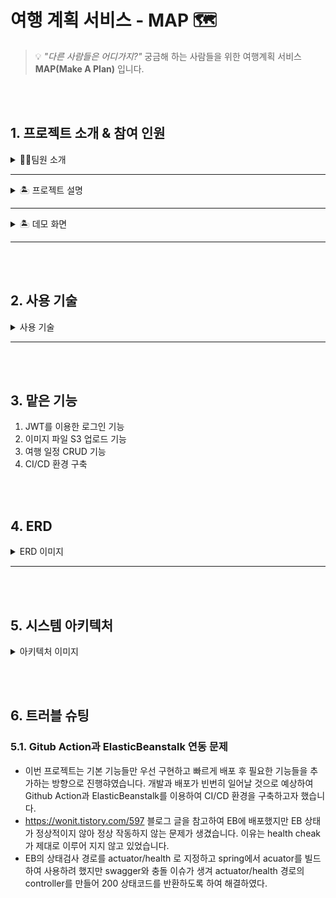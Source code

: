 # **여행 계획 서비스 - MAP 🗺️**

> 💡
*"다른 사람들은 어디가지?"*  궁금해 하는 사람들을 위한 여행계획 서비스 **MAP(Make A Plan)** 입니다.
 
<br></br>
## 1. 프로젝트 소개 & 참여 인원
<details>
    <summary>🧑‍💻팀원 소개 </summary>

| [이광민](https://github.com/leawvc) | [강문정](https://github.com/dev-kmj) | [윤상진](https://github.com/tkdwls4453) |
| :---: | :---: | :---: | 
| <img src="https://user-images.githubusercontent.com/74237301/181447155-f76af3e4-2177-4bba-9276-10ded4eb5385.gif" width="150" height="150"> | <img src="https://avatars.githubusercontent.com/u/74237301?v=4" width="150" height="150"> | <img src="https://user-images.githubusercontent.com/74237301/181447271-7690456e-a29b-4d01-92ac-d04efdb81367.png" width="150" height="150"> |
| 팀장, 개발자 | 개발자 | 개발자 | 
</details>

---
<details>
   <summary>🏝️ 프로젝트 설명</summary>

<p>여행 계획을 세우기 어려워하는 사람들을 위한 서비스입니다.</p>
코로나 규제가 많이 완화되면서 많은 사람들이 그동안 하지 못했던 여행이나 
야외 데이트를 많이 하고 있는 요즘, 여행 게획을 세우기 힘들어 하는 사람들을 위한 
커뮤니티 서비스를 기획하게 되었습니다. <br>
MAP(make a plan)은 이름에서도 알 수 있듯이 내가 세운 계획을 지도에 직관적으로 나타낼 수 있고 
다른 사용자들과 여행 계획을 공유하며 자유롭게 소통할 수 있게 해줍니다.
</details>

___
<details>
 <summary> 🏝️ 데모 화면 </summary>
 
| **인트로 페이지** | **로그인** |  
| :---: | :---: |
| ![인트로](https://user-images.githubusercontent.com/74237301/181457667-b8c1a2ca-b07c-4c39-b357-50f0a4fbd23e.JPG) | ![로그인화면](https://user-images.githubusercontent.com/74237301/181460559-17418ae0-96bf-43d1-84e9-6d2ac74983eb.JPG) |

| **메인화면** - 여행게시물 목록 | **여행게시물 작성** | 
| :---: | :---: |
| ![메인페이지](https://user-images.githubusercontent.com/74237301/181480597-c76e0efb-a83a-4fe8-9d47-570f36b6217f.JPG) | ![여행작성](https://user-images.githubusercontent.com/74237301/181463799-f9633884-98e1-452a-9b83-06c464dc2484.JPG) | 

| **여행게시물 상세** | **커뮤니티 목록** | 
| :---: | :---: |
| ![여행상세](https://user-images.githubusercontent.com/74237301/181480421-a2ef8d8b-9207-4d76-b2e0-ccaafb36d516.JPG) | ![커뮤니티목록](https://user-images.githubusercontent.com/74237301/181480156-a2e6a856-9e1c-48a1-8087-ecdeb6e71ec9.JPG) | 

| **커뮤니티 상세** | **마이페이지** | 
| :---: | :---: |
| ![커뮤니티상세](https://user-images.githubusercontent.com/74237301/181480272-33e1008c-85a7-4828-8602-26243fdf3dad.JPG) | ![마이페이지](https://user-images.githubusercontent.com/74237301/181462981-edf712b6-70e6-49d9-b415-ca6225736b7f.JPG) | 
</details>


***


<br></br>
## 2. 사용 기술
<details>
  <summary> 사용 기술 </summary>
 
 * Java 11
 * Spring Boot 2.7.1
 * Gradle
 * Spring Data JPA
 * Spring Security
 * RDS
 * AWS EC2 
 * AWS S3
 * AWS ElasticBeanstalk
 * Github Action
 * Kakao Maps API
 * Kakao Login REST API
 
</details>

***

<br></br>
## 3. 맡은 기능

1. JWT를 이용한 로그인 기능 
2. 이미지 파일 S3 업로드 기능
3. 여행 일정 CRUD 기능
4. CI/CD 환경 구축

<br></br>
## 4. ERD

<details>
   <summary>ERD 이미지</summary>
<img src="https://user-images.githubusercontent.com/74237301/181441959-25dabbf7-0e35-40c1-ad3b-817b8066833d.JPG">
</details>

***

<br></br>
## 5. 시스템 아키텍처  
<details>
   <summary>아키텍처 이미지</summary>
<img src="https://user-images.githubusercontent.com/74237301/181436941-8ef4f212-3497-432c-a297-bc6ed94ff246.JPG">
</details>

<br></br>
## 6. 트러블 슈팅
### 5.1. Gitub Action과 ElasticBeanstalk 연동 문제
- 이번 프로젝트는 기본 기능들만 우선 구현하고 빠르게 배포 후 필요한 기능들을 추가하는 방향으로 진행햐였습니다. 개발과 배포가 빈번히 일어날 것으로 예상하여 Github Action과 ElasticBeanstalk를 이용하여 CI/CD 환경을 구축하고자 했습니다.
- https://wonit.tistory.com/597 블로그 글을 참고하여 EB에 배포했지만 EB 상태가 정상적이지 않아 정상 작동하지 않는 문제가 생겼습니다. 이유는 health cheak가 제대로 이루어 지지 않고 있었습니다.
- EB의 상태검사 경로를 actuator/health 로 지정하고 spring에서 acuator를 빌드하여 사용하려 했지만 swagger와 충돌 이슈가 생겨 actuator/health 경로의 controller를 만들어 200 상태코드를 반환하도록 하여 해결하였다.





